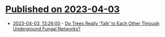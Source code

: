 # [Published on 2023-04-03](index.md)

* [2023-04-03, 13:26:00](https://soylentnews.org/article.pl?sid=23/04/02/1338205&from=rss) - [Do Trees Really ‘Talk’ to Each Other Through Underground Fungal Networks?](https://soylentnews.org/article.pl?sid=23/04/02/1338205&from=rss)
